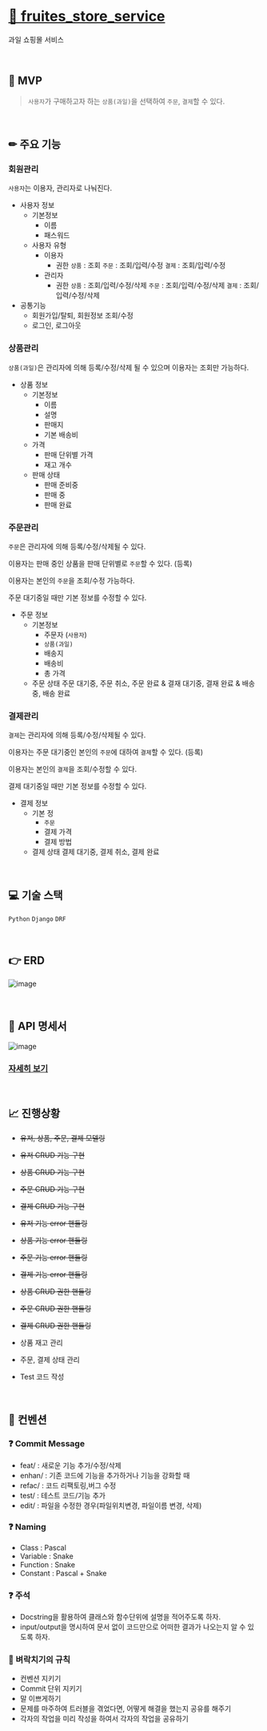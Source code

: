 # [🍊 fruites_store_service](https://www.notion.so/kimphysicsman/694ed2006cc44f2f8532339d04d315b3?showMoveTo=true&saveParent=true)

과일 쇼핑몰 서비스

<br />

## 🔑 MVP

> `사용자`가 구매하고자 하는 `상품(과일)`을 선택하여 `주문`, `결제`할 수 있다.

<br />

## ✏ 주요 기능

### 회원관리

`사용자`는 이용자, 관리자로 나눠진다.

- 사용자 정보
  - 기본정보
    - 이름
    - 패스워드
  - 사용자 유형
    - 이용자
      - 권한
        `상품` : 조회
        `주문` : 조회/입력/수정
        `결제` : 조회/입력/수정
    - 관리자
      - 권한
        `상품` : 조회/입력/수정/삭제
        `주문` : 조회/입력/수정/삭제
        `결제` : 조회/입력/수정/삭제
- 공통기능
  - 회원가입/탈퇴, 회원정보 조회/수정
  - 로그인, 로그아웃

### 상품관리

`상품(과일)`은 관리자에 의해 등록/수정/삭제 될 수 있으며 이용자는 조회만 가능하다.

- 상품 정보
  - 기본정보
    - 이름
    - 설명
    - 판매지
    - 기본 배송비
  - 가격
    - 판매 단위별 가격
    - 재고 개수
  - 판매 상태
    - 판매 준비중
    - 판매 중
    - 판매 완료

### 주문관리

`주문`은 관리자에 의해 등록/수정/삭제될 수 있다.

이용자는 판매 중인 상품을 판매 단위별로 `주문`할 수 있다. (등록)

이용자는 본인의 `주문`을 조회/수정 가능하다.

주문 대기중일 때만 기본 정보를 수정할 수 있다.

- 주문 정보
  - 기본정보
    - 주문자 (`사용자`)
    - `상품(과일)`
    - 배송지
    - 배송비
    - 총 가격
  - 주문 상태
    주문 대기중, 주문 취소, 주문 완료 & 결재 대기중, 결재 완료 & 배송 중, 배송 완료

### 결제관리

`결제`는 관리자에 의해 등록/수정/삭제될 수 있다.

이용자는 주문 대기중인 본인의 `주문`에 대하여 `결제`할 수 있다. (등록)

이용자는 본인의 `결제`을 조회/수정할 수 있다.

결제 대기중일 때만 기본 정보를 수정할 수 있다.

- 결제 정보
  - 기본 정
    - `주문`
    - 결제 가격
    - 결제 방법
  - 결제 상태
    결제 대기중, 결제 취소, 결제 완료

<br />

## 💻 기술 스택

`Python` `Django` `DRF`

<br />

## 👉 ERD

![image](https://user-images.githubusercontent.com/68724828/190190699-68ae4fe3-29ca-4890-864d-dc80febe06d5.png)

<br />

## 🙏 API 명세서

![image](https://user-images.githubusercontent.com/68724828/190193094-d3ee2acd-7394-4390-983b-dd525caeb74a.png)

### [자세히 보기](https://www.notion.so/kimphysicsman/f326da05d7764060babdafebd0c9d287?v=39854678bcb647e38bcd21a44270ad32)

<br />

## 📈 진행상황

- ~~유저, 상품, 주문, 결제 모델링~~
- ~~유저 CRUD 기능 구현~~
- ~~상품 CRUD 기능 구현~~
- ~~주문 CRUD 기능 구현~~
- ~~결제 CRUD 기능 구현~~
- ~~유저 기능 error 핸들링~~
- ~~상품 기능 error 핸들링~~
- ~~주문 기능 error 핸들링~~
- ~~결제 기능 error 핸들링~~
- ~~상품 CRUD 권한 핸들링~~
- ~~주문 CRUD 권한 핸들링~~
- ~~결제 CRUD 권한 핸들링~~

- 상품 재고 관리
- 주문, 결제 상태 관리
- Test 코드 작성

<br />

## 📌 컨벤션

### ❓ Commit Message

- feat/ : 새로운 기능 추가/수정/삭제
- enhan/ : 기존 코드에 기능을 추가하거나 기능을 강화할 때
- refac/ : 코드 리팩토링,버그 수정
- test/ : 테스트 코드/기능 추가
- edit/ : 파일을 수정한 경우(파일위치변경, 파일이름 변경, 삭제)

### ❓ Naming

- Class : Pascal
- Variable : Snake
- Function : Snake
- Constant : Pascal + Snake

### ❓ 주석

- Docstring을 활용하여 클래스와 함수단위에 설명을 적어주도록 하자.
- input/output을 명시하여 문서 없이 코드만으로 어떠한 결과가 나오는지 알 수 있도록 하자.

### 🚷 벼락치기의 규칙

- 컨벤션 지키기
- Commit 단위 지키기
- 말 이쁘게하기
- 문제를 마주하여 트러블을 겪었다면, 어떻게 해결을 했는지 공유를 해주기
- 각자의 작업을 미리 작성을 하여서 각자의 작업을 공유하기

<br />
